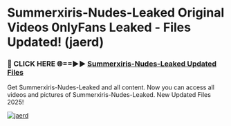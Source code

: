 # Summerxiris-Nudes-Leaked Original Videos 0nlyFans Leaked - Files Updated! (jaerd)

<h3>🔴 CLICK HERE 🌐==►► <a href="https://tinyurl.com/52m3yx9h" rel="nofollow">Summerxiris-Nudes-Leaked Updated Files</a></h3>

Get Summerxiris-Nudes-Leaked and all content. Now you can access all videos and pictures of Summerxiris-Nudes-Leaked. New Updated Files 2025!

[![jaerd](https://i.imgur.com/TnHtlc8.gif)](https://tinyurl.com/52m3yx9h)
